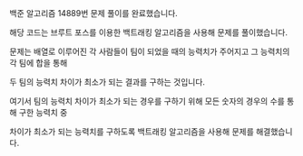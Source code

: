 백준 알고리즘 14889번 문제 풀이를 완료했습니다.

해당 코드는 브루트 포스를 이용한 백트래킹 알고리즘을 사용해 문제를 풀이했습니다.

문제는 배열로 이루어진 각 사람들이 팀이 되었을 때의 능력치가 주어지고 그 능력치의 각 팀에 합을 통해

두 팀의 능력치 차이가 최소가 되는 결과를 구하는 것입니다.

여기서 팀의 능력치 차이가 최소가 되는 경우를 구하기 위해 모든 숫자의 경우의 수를 통해 구한 능력치 중

차이가 최소가 되는 능력치를 구하도록 백트래킹 알고리즘을 사용해 문제를 해결했습니다.
